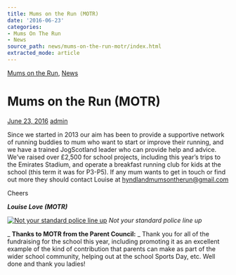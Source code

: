 ```yaml
---
title: Mums on the Run (MOTR)
date: '2016-06-23'
categories:
- Mums On The Run
- News
source_path: news/mums-on-the-run-motr/index.html
extracted_mode: article
---
```

[Mums on the Run](category/mums-on-the-run/), [News](/news/)

# Mums on the Run (MOTR)

[June 23, 2016](/news/mums-on-the-run-motr/) [admin](author/admin/)

Since we started in 2013 our aim has been to provide a supportive network of running buddies to mum who want to start or improve their running, and we have a trained JogScotland leader who can provide help and advice. We’ve raised over £2,500 for school projects, including this year’s trips to the Emirates Stadium, and operate a breakfast running club for kids at the school (this term it was for P3-P5). If any mum wants to get in touch or find out more they should contact Louise at hyndlandmumsontherun@gmail.com

Cheers

_**Louise Love (MOTR)**_

[![Not your standard police line up](/assets/images/2016/06/motr2016-300x238.jpg)](/assets/images/2016/06/motr2016.jpg)
_Not your standard police line up_

_ **Thanks to MOTR from the Parent Council:** _ Thank you for all of the fundraising for the school this year, including promoting it as an excellent example of the kind of contribution that parents can make as part of the wider school community, helping out at the school Sports Day, etc. Well done and thank you ladies!
